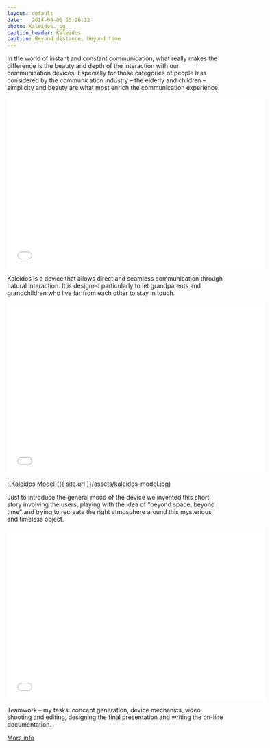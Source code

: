```yaml
---
layout: default
date:   2014-04-06 23:26:12
photo: Kaleidos.jpg
caption_header: Kaleidos
caption: Beyond distance, beyond time
---
```


In the world of instant and constant communication, what really makes the difference is the beauty and depth of the interaction with our communication devices. Especially for those categories of people less considered by the communication industry – the elderly and children – simplicity and beauty are what most enrich the communication experience.

<iframe src="//player.vimeo.com/video/23199278?title=0&amp;byline=0&amp;portrait=0" width="600" height="400" frameborder="0" allowfullscreen="allowfullscreen"> </iframe>

Kaleidos is a device that allows direct and seamless communication through natural interaction. It is designed particularly to let grandparents and grandchildren who live far from each other to stay in touch.

<iframe src="//player.vimeo.com/video/23221340?title=0&amp;byline=0&amp;portrait=0" width="600" height="400" frameborder="0" allowfullscreen="allowfullscreen"> </iframe>

![Kaleidos Model]({{ site.url }}/assets/kaleidos-model.jpg)

Just to introduce the general mood of the device we invented this short story involving the users, playing with the idea of “beyond space, beyond time” and trying to recreate the right atmosphere around this mysterious and timeless object.

<iframe src="//player.vimeo.com/video/23199730?title=0&amp;byline=0&amp;portrait=0" width="600" height="400" frameborder="0" allowfullscreen="allowfullscreen"> </iframe>

Teamwork – my tasks: concept generation, device mechanics, video shooting and editing, designing the final presentation and writing the on-line documentation.

[More info](http://www.interaction-venice.net/iuav1011studio2/projects/kaleidos/)